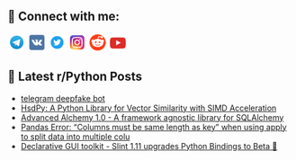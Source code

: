 ## 🔎 Connect with me:
[<img src="https://github.com/bullbesh/bullbesh/blob/main/images/Telegram.png" width="32" height="32" />](https://t.me/bullbesh)
[<img src="https://github.com/bullbesh/bullbesh/blob/main/images/VK.png" width="32" height="32" />](https://vk.com/bullbesh)
[<img src="https://github.com/bullbesh/bullbesh/blob/main/images/Twitter.png" width="32" height="32" />](https://twitter.com/bullbesh1)
[<img src="https://github.com/bullbesh/bullbesh/blob/main/images/Instagram.png" width="32" height="32" />](https://www.instagram.com/bullbesh)
[<img src="https://github.com/bullbesh/bullbesh/blob/main/images/Reddit.png" width="32" height="32" />](https://www.reddit.com/user/bullbesh)
[<img src="https://github.com/bullbesh/bullbesh/blob/main/images/YouTube.png" width="32" height="32" />](https://www.youtube.com/channel/UCtfjRs6uzgq5mfm8S06WTcg)

## 📕 Latest r/Python Posts
<!-- BLOG-POST-LIST:START -->
- [telegram deepfake bot](https://www.reddit.com/r/Python/comments/1k61uh1/telegram_deepfake_bot/)
- [HsdPy: A Python Library for Vector Similarity with SIMD Acceleration](https://www.reddit.com/r/Python/comments/1k60ci8/hsdpy_a_python_library_for_vector_similarity_with/)
- [Advanced Alchemy 1.0 - A framework agnostic library for SQLAlchemy](https://www.reddit.com/r/Python/comments/1k5z534/advanced_alchemy_10_a_framework_agnostic_library/)
- [Pandas Error: “Columns must be same length as key” when using apply to split data into multiple colu](https://www.reddit.com/r/Python/comments/1k5yeua/pandas_error_columns_must_be_same_length_as_key/)
- [Declarative GUI toolkit - Slint 1.11 upgrades Python Bindings to Beta 🚀](https://www.reddit.com/r/Python/comments/1k5wqpr/declarative_gui_toolkit_slint_111_upgrades_python/)
<!-- BLOG-POST-LIST:END -->
